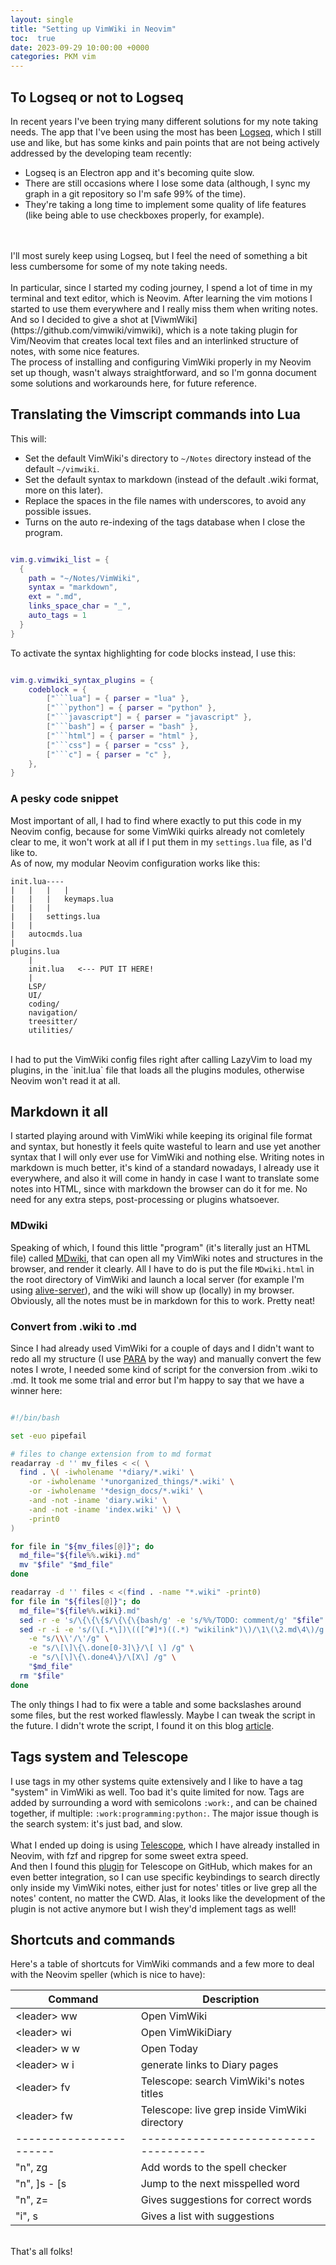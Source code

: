 ```yaml
---
layout: single
title: "Setting up VimWiki in Neovim"
toc:  true
date: 2023-09-29 10:00:00 +0000
categories: PKM vim
---
```

## To Logseq or not to Logseq
In recent years I've been trying many different solutions for my note taking needs. The app that I've been using the most has been [Logseq](https://logseq.com/), which I still use and like, but has some kinks and pain points that are not being actively addressed by the developing team recently: 
- Logseq is an Electron app and it's becoming quite slow. 
- There are still occasions where I lose some data (although, I sync my graph in a git repository so I'm safe 99% of the time).
- They're taking a long time to implement some quality of life features (like being able to use checkboxes properly, for example).
<br>
<br>
I'll most surely keep using Logseq, but I feel the need of something a bit less cumbersome for some of my note taking needs.
<br>
<br>
In particular, since I started my coding journey, I spend a lot of time in my terminal and text editor, which is Neovim.
After learning the vim motions I started to use them everywhere and I really miss them when writing notes. And so I decided to give a shot at [ViwmWiki](https://github.com/vimwiki/vimwiki), which is a note taking plugin for Vim/Neovim that creates local text files and an interlinked structure of notes, with some nice features.
<br>
The process of installing and configuring VimWiki properly in my Neovim set up though, wasn't always straightforward, and so I'm gonna document some solutions and workarounds here, for future reference.


## Translating the Vimscript commands into Lua
This will: 
- Set the default VimWiki's directory to `~/Notes` directory instead of the default `~/vimwiki`. 
- Set the default syntax to markdown (instead of the default .wiki format, more on this later).
- Replace the spaces in the file names with underscores, to avoid any possible issues. 
- Turns on the auto re-indexing of the tags database when I close the program.

```lua

vim.g.vimwiki_list = {
  { 
    path = "~/Notes/VimWiki",
    syntax = "markdown",
    ext = ".md",
    links_space_char = "_",
    auto_tags = 1 
  } 
}
```
To activate the syntax highlighting for code blocks instead, I use this:

```lua

vim.g.vimwiki_syntax_plugins = {
	codeblock = {
		["```lua"] = { parser = "lua" },
		["```python"] = { parser = "python" },
		["```javascript"] = { parser = "javascript" },
		["```bash"] = { parser = "bash" },
		["```html"] = { parser = "html" },
		["```css"] = { parser = "css" },
		["```c"] = { parser = "c" },
	},
}
```
### A pesky code snippet
Most important of all, I had to find where exactly to put this code in my Neovim config, because for some VimWiki quirks already not comletely clear to me, it won't work at all if I put them in my `settings.lua` file, as I'd like to.
<br>
As of now, my modular Neovim configuration works like this:
<br>
```
init.lua----
|   |   |   |
|   |   |   keymaps.lua
|   |   |
|   |   settings.lua
|   |
|   autocmds.lua
|
plugins.lua
    |
    init.lua   <--- PUT IT HERE!
    |
    LSP/
    UI/
    coding/
    navigation/
    treesitter/
    utilities/
```
<br>
I had to put the VimWiki config files right after calling LazyVim to load my plugins, in the `init.lua` file that loads all the plugins modules, otherwise Neovim won't read it at all.

## Markdown it all
I started playing around with VimWiki while keeping its original file format and syntax, but honestly it feels quite wasteful to learn and use yet another syntax that I will only ever use for VimWiki and nothing else. Writing notes in markdown is much better, it's kind of a standard nowadays, I already use it everywhere, and also it will come in handy in case I want to translate some notes into HTML, since with markdown the browser can do it for me. No need for any extra steps, post-processing or plugins whatsoever.

### MDwiki
Speaking of which, I found this little "program" (it's literally just an HTML file) called [MDwiki](http://dynalon.github.io/mdwiki/#!index.md), that can open all my VimWiki notes and structures in the browser, and render it clearly. All I have to do is put the file `MDwiki.html` in the root directory of VimWiki and launch a local server (for example I'm using [alive-server](https://www.npmjs.com/package/alive-server)), and the wiki will show up (locally) in my browser. Obviously, all the notes must be in markdown for this to work.
Pretty neat!

### Convert from .wiki to .md
Since I had already used VimWiki for a couple of days and I didn't want to redo all my structure (I use [PARA](https://fortelabs.com/blog/para/) by the way) and manually convert the few notes I wrote, I needed some kind of script for the conversion from .wiki to .md. 
It took me some trial and error but I'm happy to say that we have a winner here:

```bash

#!/bin/bash

set -euo pipefail

# files to change extension from to md format
readarray -d '' mv_files < <( \
  find . \( -iwholename '*diary/*.wiki' \
    -or -iwholename '*unorganized_things/*.wiki' \
    -or -iwholename '*design_docs/*.wiki' \
    -and -not -iname 'diary.wiki' \
    -and -not -iname 'index.wiki' \) \
    -print0 
)

for file in "${mv_files[@]}"; do
  md_file="${file%%.wiki}.md"
  mv "$file" "$md_file"
done

readarray -d '' files < <(find . -name "*.wiki" -print0)
for file in "${files[@]}"; do
  md_file="${file%%.wiki}.md"
  sed -r -e 's/\{\{\{$/\{\{\{bash/g' -e 's/%%/TODO: comment/g' "$file" | pandoc --from vimwiki --to commonmark_x -o "$md_file"
  sed -r -i -e 's/(\[.*\])\(([^#]*)((.*) "wikilink")\)/\1\(\2.md\4\)/g' \
    -e "s/\\\'/\'/g" \
    -e "s/\[\]\{\.done[0-3]\}/\[ \] /g" \
    -e "s/\[\]\{\.done4\}/\[X\] /g" \
    "$md_file"
  rm "$file"
done
```

The  only things I had to fix were a table and some backslashes around some files, but the rest worked flawlessly. Maybe I can tweak the script in the future. I didn't wrote the script, I found it on this blog [article](https://jnduli.co.ke/migrate_from_vimwiki_to_markdown_syntax.html).

## Tags system and Telescope
I use tags in my other systems quite extensively and I like to have a tag "system" in VimWiki as well. Too bad it's quite limited for now. Tags are added by surrounding a word with semicolons `:work:`, and can be chained together, if multiple: `:work:programming:python:`.
The major issue though is the search system: it's just bad, and slow. 
<br>
<br>
What I ended up doing is using [Telescope](https://github.com/nvim-telescope/telescope.nvim), which I have already installed in Neovim, with fzf and ripgrep for some sweet extra speed. 
<br>
And then I found this [plugin](https://github.com/ElPiloto/telescope-vimwiki.nvim) for Telescope on GitHub, which makes for an even better integration, so I can use specific keybindings to search directly only inside my VimWiki notes, either just for notes' titles or live grep all the notes' content, no matter the CWD. Alas, it looks like the development of the plugin is not active anymore but I wish they'd implement tags as well! 

## Shortcuts and commands
Here's a table of shortcuts for VimWiki commands and a few more to deal with the Neovim speller (which is nice to have): 

| Command                 | Description                                   |
|-------------------------|-----------------------------------------------|
| \<leader> ww            | Open VimWiki                                  |
| \<leader> wi            | Open VimWikiDiary                             |
| \<leader> w <leader> w  | Open Today                                    |
| \<leader> w <leader> i  | generate links to Diary pages                 |
| \<leader> fv            | Telescope: search VimWiki's notes titles      |
| \<leader> fw            | Telescope: live grep inside VimWiki directory |
| ----------------------- | -------------------------------------         |
| "n", zg                 | Add words to the spell checker                |
| "n", ]s - [s            | Jump to the next misspelled word              |
| "n", z=                 | Gives suggestions for correct words           |
| "i", <c-x> s            | Gives a list with suggestions                 |

<br>
That's all folks!
